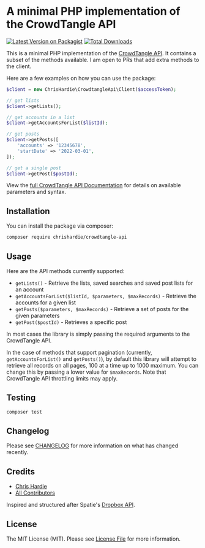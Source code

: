 
# A minimal PHP implementation of the CrowdTangle API

[![Latest Version on Packagist](https://img.shields.io/packagist/v/chrishardie/crowdtangle-api.svg?style=flat-square)](https://packagist.org/packages/chrishardie/crowdtangle-api)
[![Total Downloads](https://img.shields.io/packagist/dt/chrishardie/crowdtangle-api.svg?style=flat-square)](https://packagist.org/packages/chrishardie/crowdtangle-api)

This is a minimal PHP implementation of the [CrowdTangle API](https://help.crowdtangle.com/en/articles/1189612-crowdtangle-api). It contains a subset of the methods available. I am open to PRs that add extra methods to the client.

Here are a few examples on how you can use the package:

```php
$client = new ChrisHardie\CrowdtangleApi\Client($accessToken);

// get lists
$client->getLists();

// get accounts in a list
$client->getAccountsForList($listId);

// get posts
$client->getPosts([
    'accounts' => '12345678',
    'startDate' => '2022-03-01',
]);

// get a single post
$client->getPost($postId);
```

View the [full CrowdTangle API Documentation](https://github.com/CrowdTangle/API/wiki) for details on available parameters and syntax.

## Installation

You can install the package via composer:

```bash
composer require chrishardie/crowdtangle-api
```

## Usage

Here are the API methods currently supported:

* `getLists()` - Retrieve the lists, saved searches and saved post lists for an account
* `getAccountsForList($listId, $parameters, $maxRecords)` - Retrieve the accounts for a given list
* `getPosts($parameters, $maxRecords)` - Retrieve a set of posts for the given parameters
* `getPost($postId)` - Retrieves a specific post

In most cases the library is simply passing the required arguments to the CrowdTangle API.

In the case of methods that support pagination (currently, `getAccountsForList()` and  `getPosts()`), by default this library will attempt to retrieve all records on all pages, 100 at a time up to 1000 maximum. You can change this by passing a lower value for `$maxRecords`. Note that CrowdTangle API throttling limits may apply.

## Testing

```bash
composer test
```

## Changelog

Please see [CHANGELOG](CHANGELOG.md) for more information on what has changed recently.

## Credits

- [Chris Hardie](https://github.com/ChrisHardie)
- [All Contributors](../../contributors)

Inspired and structured after Spatie's [Dropbox API](https://github.com/spatie/dropbox-api).

## License

The MIT License (MIT). Please see [License File](LICENSE.md) for more information.
